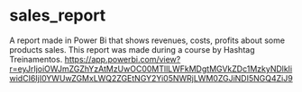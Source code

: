 # sales_report
A report made in Power Bi that shows revenues, costs, profits about some products sales. This report was made during a course by Hashtag Treinamentos.
https://app.powerbi.com/view?r=eyJrIjoiOWJmZGZhYzAtMzUwOC00MTllLWFkMDgtMGVkZDc1MzkyNDlkIiwidCI6IjI0YWUwZGMxLWQ2ZGEtNGY2Yi05NWRjLWM0ZGJiNDI5NGQ4ZiJ9
